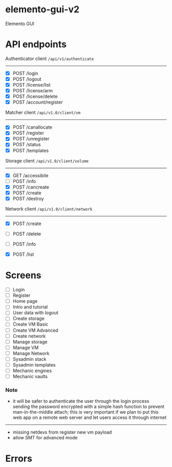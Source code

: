 # elemento-gui-v2
Elemento GUI



# API endpoints

Authenticator client    ```/api/v1/authenticate```

---

- [x]   POST /login
- [x]   POST /logout
- [x]   POST /license/list
- [x]   POST /license/arm
- [x]   POST /license/delete
- [x]   POST /account/register

Matcher client           ```/api/v1.0/client/vm```

---

- [x]   POST /canallocate
- [x]   POST /register
- [x]   POST /unregister
- [x]   POST /status
- [x]   POST /templates

Storage client          ```/api/v1.0/client/volume```

---

- [x]   GET  /accessibile
- [ ]   POST /info
- [x]   POST /cancreate
- [x]   POST /create
- [x]   POST /destroy

Network client          ```/api/v1.0/client/network```

---

- [x]   POST /create
- [ ]   POST /delete
- [ ]   POST /info
- [x]   POST /list


# Screens

- [ ]   Login
- [ ]   Register
- [ ]   Home page
- [ ]   Intro and tutorial
- [ ]   User data with logout
- [ ]   Create storage
- [ ]   Create VM Basic
- [ ]   Create VM Advanced
- [ ]   Create network
- [ ]   Manage storage
- [ ]   Manage VM
- [ ]   Manage Network
- [ ]   Sysadmin stack
- [ ]   Sysadmin templates
- [ ]   Mechanic engines
- [ ]   Mechanic vaults

### Note

- it will be safer to authenticate the user through the login process sending the password encrypted with a simple hash function to prevent man-in-the-middle attach;
this is very important if we plan to put this web app on a remote web server and let users access it through internet

________________________

- missing netdevs from register new vm payload
- allow SMT for advanced mode


# Errors
